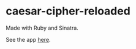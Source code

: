 # caesar-cipher-reloaded

Made with Ruby and Sinatra.

See the app [here](https://hidden-springs-00448.herokuapp.com/).
